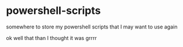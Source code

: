 # powershell-scripts
somewhere to store my powershell scripts that I may want to use again

ok well that than I thought it was grrrr
